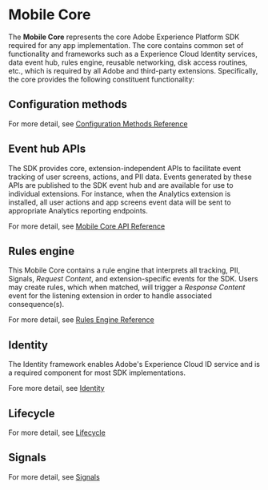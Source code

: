 # Mobile Core

The **Mobile Core** represents the core Adobe Experience Platform SDK required for any app implementation. The core contains common set of functionality and frameworks such as a Experience Cloud Identity services, data event hub, rules engine, reusable networking, disk access routines, etc., which is required by all Adobe and third-party extensions. Specifically, the core provides the following constituent functionality:

## Configuration methods

For more detail, see [Configuration Methods Reference](configuration-reference/)

## Event hub APIs

The SDK provides core, extension-independent APIs to facilitate event tracking of user screens, actions, and PII data. Events generated by these APIs are published to the SDK event hub and are available for use to individual extensions.  For instance, when the Analytics extension is installed, all user actions and app screens event data will be sent to appropriate Analytics reporting endpoints.

For more detail, see [Mobile Core API Reference](configuration-reference/mobile-core-api-reference.md)

## Rules engine

This Mobile Core contains a rule engine that interprets all tracking, PII, Signals, _Request Content_, and extension-specific events for the SDK. Users may create rules, which when matched, will trigger a _Response Content_ event for the listening extension in order to handle associated consequence\(s\).

For more detail, see [Rules Engine Reference](configuration-reference/rules-engine-reference.md)

## Identity

The Identity framework enables Adobe's Experience Cloud ID service and is a required component for most SDK implementations.

Fore more detail, see [Identity](identity/)

## Lifecycle

For more detail, see [Lifecycle](lifecycle/)

## Signals

For more detail, see [Signals](signals/)







